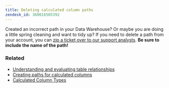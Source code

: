 ```yaml
---
title: Deleting calculated column paths
zendesk_id: 360016505392
---
```


Created an incorrect path in your Data Warehouse? Or maybe you are doing a little spring cleaning and want to tidy up? If you need to delete a path from your account, you can [zip a ticket over to our support analysts](../getting-started/support.md). **Be sure to include the name of the path!**

### Related

* [Understanding and evaluating table relationships](../data-analyst/data-warehouse-mgr/table-relationships.md)
* [Creating paths for calculated columns](../data-analyst/data-warehouse-mgr/create-paths-calc-columns.md)
* [Calculated Column Types](../data-analyst/data-warehouse-mgr/calc-column-types.md)
